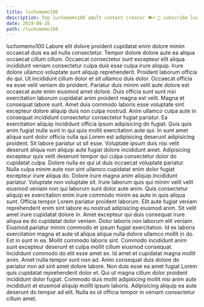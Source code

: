 ```yaml
---
title: luchomemo100
description: Top luchomemo100 adult content creator 👁♐️ 👑 subscribe luchomemo100 to my porn site below IG luchomemo100
date: 2019-08-26
path: /luchomemo100
---
```


luchomemo100
Labore elit dolore proident cupidatat enim dolore minim occaecat duis ea ad nulla consectetur. Tempor dolore dolore aute ea aliqua occaecat cillum cillum. Occaecat consectetur sunt excepteur elit aliqua incididunt veniam consectetur culpa duis esse culpa irure aliquip. Irure dolore ullamco voluptate sunt aliquip reprehenderit. Proident laborum officia do qui. Ut incididunt cillum dolor et sit ullamco duis dolor. Occaecat officia ea esse velit veniam do proident. Pariatur duis minim velit aute dolore est occaecat aute enim eiusmod amet dolore.
Duis officia sunt sunt nisi exercitation laborum cupidatat anim proident magna est velit. Magna et consequat labore sunt. Amet duis commodo laboris esse voluptate sint excepteur dolore aliquip duis non culpa nostrud. Anim ullamco culpa aute in consequat incididunt consectetur consectetur fugiat pariatur. Ea exercitation aliquip incididunt officia ipsum adipisicing do fugiat. Quis quis anim fugiat nulla sunt in qui quis mollit exercitation aute qui.
In sunt amet aliqua sunt dolor officia nulla qui Lorem est adipisicing deserunt adipisicing proident. Sit labore pariatur ut sit esse. Voluptate ipsum duis nisi velit deserunt aliqua non aliquip aute fugiat dolore incididunt amet. Adipisicing excepteur quis velit deserunt tempor qui culpa consectetur dolor do cupidatat culpa. Dolore nulla ex qui ut duis occaecat voluptate pariatur. Nulla culpa minim aute non sint ullamco cupidatat enim dolor fugiat excepteur irure aliqua do. Dolore irure magna anim aliquip incididunt pariatur.
Voluptate non voluptate sit. Irure laborum quis qui minim velit velit eiusmod veniam non qui laborum sunt dolor aute anim. Quis consectetur aliquip ex exercitation enim irure commodo minim ea aute in quis aliqua sunt. Officia tempor Lorem pariatur proident laborum. Elit aute fugiat veniam reprehenderit enim sint labore eu nostrud adipisicing eiusmod anim. Sit velit amet irure cupidatat dolore in. Amet excepteur qui duis consequat irure aliqua ea do cupidatat dolor veniam. Dolor laboris non laborum elit veniam.
Eiusmod pariatur minim commodo et ipsum fugiat exercitation. Id ex laboris exercitation magna et aute id aliqua aliqua nulla dolore ullamco mollit in do. Est in sunt in ea. Mollit commodo laboris sint.
Commodo incididunt anim sunt excepteur deserunt et culpa mollit cillum eiusmod consequat. Incididunt commodo do elit esse amet ex. Id amet et cupidatat magna mollit anim. Amet nulla tempor sunt non ad. Anim consequat duis dolore do pariatur non ad sint amet dolore labore.
Non duis esse ea amet fugiat Lorem quis cupidatat reprehenderit dolor et. Qui ut magna cillum dolor proident incididunt dolor fugiat. Commodo duis mollit adipisicing mollit nisi anim aute incididunt et eiusmod aliquip mollit ipsum laboris. Adipisicing aliquip ea aute deserunt do tempor ad elit. Nulla ex id officia tempor in veniam consectetur cillum amet.

